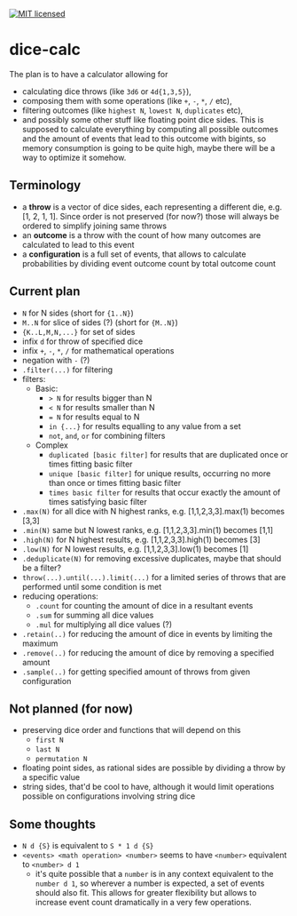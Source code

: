 [![MIT licensed](https://img.shields.io/badge/license-MIT-blue.svg)](./LICENSE)

# dice-calc

The plan is to have a calculator allowing for 
 * calculating dice throws (like `3d6` or `4d{1,3,5}`),
 * composing them with some operations (like `+`, `-`, `*`, `/` etc),
 * filtering outcomes (like `highest N`, `lowest N`, `duplicates` etc), 
 * and possibly some other stuff like floating point dice sides. 
This is supposed to calculate everything by computing all possible outcomes and the amount of events that lead to this outcome with bigints, so memory consumption is going to be quite high, maybe there will be a way to optimize it somehow.

## Terminology
 * a **throw** is a vector of dice sides, each representing a different die, e.g. [1, 2, 1, 1]. Since order is not preserved (for now?) those will always be ordered to simplify joining same throws
 * an **outcome** is a throw with the count of how many outcomes are calculated to lead to this event
 * a **configuration** is a full set of events, that allows to calculate probabilities by dividing event outcome count by total outcome count

## Current plan
 * `N` for N sides (short for `{1..N}`)
 * `M..N` for slice of sides (?) (short for `{M..N}`)
 * `{K..L,M,N,...}` for set of sides
 * infix `d` for throw of specified dice
 * infix `+`, `-`, `*`, `/` for mathematical operations
 * negation with `-` (?)
 * `.filter(...)` for filtering
 * filters:
   * Basic:
     * `> N` for results bigger than N
     * `< N` for results smaller than N
     * `= N` for results equal to N
     * `in {...}` for results equalling to any value from a set
     * `not`, `and`, `or` for combining filters
   * Complex
     * `duplicated [basic filter]` for results that are duplicated once or times fitting basic filter
     * `unique [basic filter]` for unique results, occurring no more than once or times fitting basic filter
     * `times basic filter` for results that occur exactly the amount of times satisfying basic filter
 * `.max(N)` for all dice with N highest ranks, e.g. [1,1,2,3,3].max(1) becomes [3,3]
 * `.min(N)` same but N lowest ranks, e.g. [1,1,2,3,3].min(1) becomes [1,1]
 * `.high(N)` for N highest results, e.g. [1,1,2,3,3].high(1) becomes [3]
 * `.low(N)` for N lowest results, e.g. [1,1,2,3,3].low(1) becomes [1]
 * `.deduplicate(N)` for removing excessive duplicates, maybe that should be a filter?
 * `throw(...).until(...).limit(...)` for a limited series of throws that are performed until some condition is met
 * reducing operations:
   * `.count` for counting the amount of dice in a resultant events
   * `.sum` for summing all dice values
   * `.mul` for multiplying all dice values (?)
 * `.retain(..)` for reducing the amount of dice in events by limiting the maximum
 * `.remove(..)` for reducing the amount of dice by removing a specified amount
 * `.sample(..)` for getting specified amount of throws from given configuration

## Not planned (for now)
 * preserving dice order and functions that will depend on this
   * `first N`
   * `last N`
   * `permutation N`
 * floating point sides, as rational sides are possible by dividing a throw by a specific value
 * string sides, that'd be cool to have, although it would limit operations possible on configurations involving string dice

## Some thoughts
 * `N d {S}` is equivalent to `S * 1 d {S}`
 * `<events> <math operation> <number>` seems to have `<number>` equivalent to `<number> d 1`
   * it's quite possible that a `number` is in any context equivalent to the `number d 1`, so wherever a number is expected, a set of events should also fit. This allows for greater flexibility but allows to increase event count dramatically in a very few operations.
